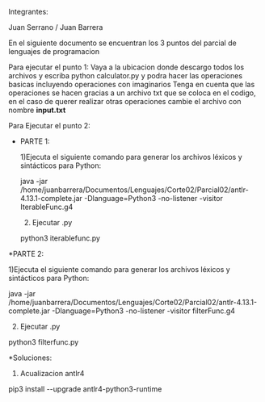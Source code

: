 Integrantes: 

Juan Serrano / Juan Barrera

En el siguiente documento se encuentran los 3 puntos del parcial de lenguajes de programacion


Para ejecutar el punto 1:
Vaya a la ubicacion donde descargo todos los archivos y escriba python calculator.py y podra hacer las operaciones basicas incluyendo operaciones con imaginarios
Tenga en cuenta que las operaciones se hacen gracias a un archivo txt que se coloca en el codigo, en el caso de querer realizar otras operaciones cambie el archivo con nombre **input.txt**


Para Ejecutar el punto 2:

* PARTE 1:
  
  1)Ejecuta el siguiente comando para generar los archivos léxicos y sintácticos para Python:
  
  java -jar /home/juanbarrera/Documentos/Lenguajes/Corte02/Parcial02/antlr-4.13.1-complete.jar -Dlanguage=Python3 -no-listener -visitor IterableFunc.g4
  
  2) Ejecutar .py
  
  python3 iterablefunc.py

*PARTE 2:

  1)Ejecuta el siguiente comando para generar los archivos léxicos y sintácticos para Python:
  
  java -jar /home/juanbarrera/Documentos/Lenguajes/Corte02/Parcial02/antlr-4.13.1-complete.jar -Dlanguage=Python3 -no-listener -visitor filterFunc.g4
  
  
  2) Ejecutar .py
  
  python3 filterfunc.py
  


*Soluciones:
  1) Acualizacion antlr4

pip3 install --upgrade antlr4-python3-runtime
